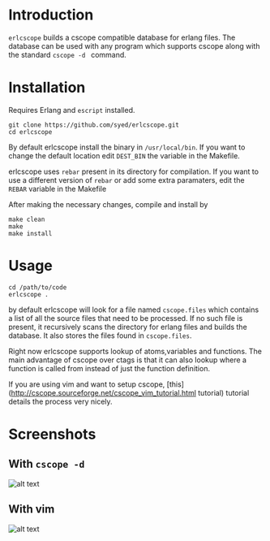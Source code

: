Introduction
============

`erlcscope` builds a cscope compatible database for erlang files. The database can be used with any
program which supports cscope along with the standard `cscope -d ` command.


Installation
============

Requires Erlang and `escript` installed.

```
git clone https://github.com/syed/erlcscope.git
cd erlcscope
```
By default erlcscope install the binary in `/usr/local/bin`. If you want to change the default
location edit `DEST_BIN` the variable in the Makefile. 

erlcscope uses `rebar` present in its directory for compilation. If you want to use a different
version of `rebar` or add some extra paramaters, edit the `REBAR` variable in the Makefile

After making the necessary changes, compile and install by 

```
make clean 
make 
make install
```


Usage
=====

```
cd /path/to/code
erlcscope .
```

by default erlcscope will look for a file named `cscope.files` which contains a list of all 
the source files that need to be processed. If no such file is present, it recursively scans
the directory for erlang files and builds the database. It also stores the files found in
`cscope.files`.

Right now erlcscope supports lookup of atoms,variables and functions. The main advantage of cscope
over ctags is that it can also lookup where a function is called from instead of just the function 
definition.

If you are using vim and want to setup cscope, [this](http://cscope.sourceforge.net/cscope_vim_tutorial.html tutorial) tutorial details the process very nicely.


Screenshots
===========

With `cscope -d`
---------------

![alt text][erlcscope1]


With vim
--------

![alt text][erlcscope2]


[erlcscope1]: http://dl.dropbox.com/u/43993452/imgs/erlcscope1.png "erlcscope with cscope -d"
[erlcscope2]: http://dl.dropbox.com/u/43993452/imgs/erlcscope2.png "erlcscope with vim"
